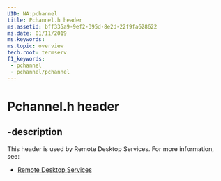 ```yaml
---
UID: NA:pchannel
title: Pchannel.h header
ms.assetid: bff335a9-9ef2-395d-8e2d-22f9fa628622
ms.date: 01/11/2019
ms.keywords: 
ms.topic: overview
tech.root: termserv
f1_keywords:
 - pchannel
 - pchannel/pchannel
---
```


# Pchannel.h header


## -description

This header is used by Remote Desktop Services. For more information, see:

- [Remote Desktop Services](../_termserv/index.md)

